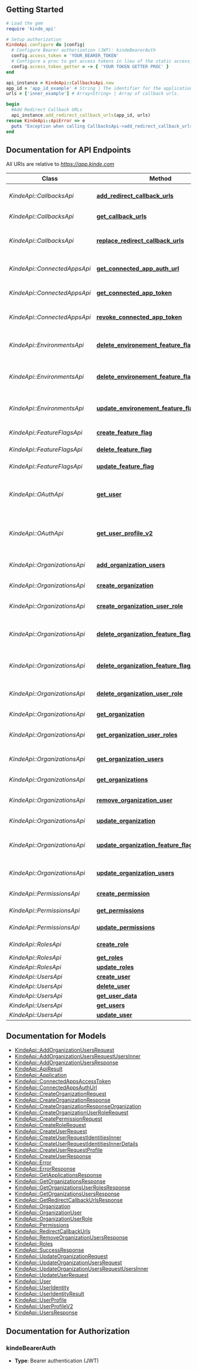 ## Getting Started

```ruby
# Load the gem
require 'kinde_api'

# Setup authorization
KindeApi.configure do |config|
  # Configure Bearer authorization (JWT): kindeBearerAuth
  config.access_token = 'YOUR_BEARER_TOKEN'
  # Configure a proc to get access tokens in lieu of the static access_token configuration
  config.access_token_getter = -> { 'YOUR TOKEN GETTER PROC' } 
end

api_instance = KindeApi::CallbacksApi.new
app_id = 'app_id_example' # String | The identifier for the application.
urls = ['inner_example'] # Array<String> | Array of callback urls.

begin
  #Add Redirect Callback URLs
  api_instance.add_redirect_callback_urls(app_id, urls)
rescue KindeApi::ApiError => e
  puts "Exception when calling CallbacksApi->add_redirect_callback_urls: #{e}"
end

```

## Documentation for API Endpoints

All URIs are relative to *https://app.kinde.com*

Class | Method | HTTP request | Description
------------ | ------------- | ------------- | -------------
*KindeApi::CallbacksApi* | [**add_redirect_callback_urls**](docs/CallbacksApi.md#add_redirect_callback_urls) | **POST** /api/v1/applications/{app_id}/auth_redirect_urls | Add Redirect Callback URLs
*KindeApi::CallbacksApi* | [**get_callback_urls**](docs/CallbacksApi.md#get_callback_urls) | **GET** /api/v1/applications/{app_id}/auth_redirect_urls | List Callback URLs
*KindeApi::CallbacksApi* | [**replace_redirect_callback_urls**](docs/CallbacksApi.md#replace_redirect_callback_urls) | **PUT** /api/v1/applications/{app_id}/auth_redirect_urls | Replace redirect callback URLs
*KindeApi::ConnectedAppsApi* | [**get_connected_app_auth_url**](docs/ConnectedAppsApi.md#get_connected_app_auth_url) | **GET** /api/v1/connected_apps/auth_url | Get Connected App URL
*KindeApi::ConnectedAppsApi* | [**get_connected_app_token**](docs/ConnectedAppsApi.md#get_connected_app_token) | **GET** /api/v1/connected_apps/token | Get Connected App Token
*KindeApi::ConnectedAppsApi* | [**revoke_connected_app_token**](docs/ConnectedAppsApi.md#revoke_connected_app_token) | **POST** /api/v1/connected_apps/revoke | Revoke Connected App Token
*KindeApi::EnvironmentsApi* | [**delete_environement_feature_flag_override**](docs/EnvironmentsApi.md#delete_environement_feature_flag_override) | **DELETE** /api/v1/environment/feature_flags/{feature_flag_key} | Delete environment feature flag override
*KindeApi::EnvironmentsApi* | [**delete_environement_feature_flag_overrides**](docs/EnvironmentsApi.md#delete_environement_feature_flag_overrides) | **DELETE** /api/v1/environment/feature_flags/ | Delete all environment feature flag overrides
*KindeApi::EnvironmentsApi* | [**update_environement_feature_flag_override**](docs/EnvironmentsApi.md#update_environement_feature_flag_override) | **PATCH** /api/v1/environment/feature_flags/{feature_flag_key} | Update environment feature flag override
*KindeApi::FeatureFlagsApi* | [**create_feature_flag**](docs/FeatureFlagsApi.md#create_feature_flag) | **POST** /api/v1/feature_flags | Create a new feature flag
*KindeApi::FeatureFlagsApi* | [**delete_feature_flag**](docs/FeatureFlagsApi.md#delete_feature_flag) | **DELETE** /api/v1/feature_flags/{feature_flag_key} | Delete a feature flag
*KindeApi::FeatureFlagsApi* | [**update_feature_flag**](docs/FeatureFlagsApi.md#update_feature_flag) | **PUT** /api/v1/feature_flags/{feature_flag_key} | Update a feature flag
*KindeApi::OAuthApi* | [**get_user**](docs/OAuthApi.md#get_user) | **GET** /oauth2/user_profile | Returns the details of the currently logged in user
*KindeApi::OAuthApi* | [**get_user_profile_v2**](docs/OAuthApi.md#get_user_profile_v2) | **GET** /oauth2/v2/user_profile | Returns the details of the currently logged in user
*KindeApi::OrganizationsApi* | [**add_organization_users**](docs/OrganizationsApi.md#add_organization_users) | **POST** /api/v1/organizations/{org_code}/users | Add Organization Users
*KindeApi::OrganizationsApi* | [**create_organization**](docs/OrganizationsApi.md#create_organization) | **POST** /api/v1/organization | Create Organization
*KindeApi::OrganizationsApi* | [**create_organization_user_role**](docs/OrganizationsApi.md#create_organization_user_role) | **POST** /api/v1/organizations/{org_code}/users/{user_id}/roles | Add Organization User Role
*KindeApi::OrganizationsApi* | [**delete_organization_feature_flag_override**](docs/OrganizationsApi.md#delete_organization_feature_flag_override) | **DELETE** /api/v1/organizations/{org_code}/feature_flags/{feature_flag_key} | Delete organization feature flag override
*KindeApi::OrganizationsApi* | [**delete_organization_feature_flag_overrides**](docs/OrganizationsApi.md#delete_organization_feature_flag_overrides) | **DELETE** /api/v1/organizations/{org_code}/feature_flags | Delete all organization feature flag overrides
*KindeApi::OrganizationsApi* | [**delete_organization_user_role**](docs/OrganizationsApi.md#delete_organization_user_role) | **DELETE** /api/v1/organizations/{org_code}/users/{user_id}/roles/{role_id} | Delete Organization User Role
*KindeApi::OrganizationsApi* | [**get_organization**](docs/OrganizationsApi.md#get_organization) | **GET** /api/v1/organization | Get Organization
*KindeApi::OrganizationsApi* | [**get_organization_user_roles**](docs/OrganizationsApi.md#get_organization_user_roles) | **GET** /api/v1/organizations/{org_code}/users/{user_id}/roles | List Organization User Roles
*KindeApi::OrganizationsApi* | [**get_organization_users**](docs/OrganizationsApi.md#get_organization_users) | **GET** /api/v1/organizations/{org_code}/users | List Organization Users
*KindeApi::OrganizationsApi* | [**get_organizations**](docs/OrganizationsApi.md#get_organizations) | **GET** /api/v1/organizations | List Organizations
*KindeApi::OrganizationsApi* | [**remove_organization_user**](docs/OrganizationsApi.md#remove_organization_user) | **DELETE** /api/v1/organizations/{org_code}/users/{user_id} | Remove Organization User
*KindeApi::OrganizationsApi* | [**update_organization**](docs/OrganizationsApi.md#update_organization) | **PATCH** /api/v1/organizations/{org_code} | Update Organization
*KindeApi::OrganizationsApi* | [**update_organization_feature_flag_override**](docs/OrganizationsApi.md#update_organization_feature_flag_override) | **PATCH** /api/v1/organizations/{org_code}/feature_flags/{feature_flag_key} | Update organization feature flag override
*KindeApi::OrganizationsApi* | [**update_organization_users**](docs/OrganizationsApi.md#update_organization_users) | **PATCH** /api/v1/organizations/{org_code}/users | Update organization users
*KindeApi::PermissionsApi* | [**create_permission**](docs/PermissionsApi.md#create_permission) | **POST** /api/v1/permissions | Create a new permission
*KindeApi::PermissionsApi* | [**get_permissions**](docs/PermissionsApi.md#get_permissions) | **GET** /api/v1/permissions | List Permissions
*KindeApi::PermissionsApi* | [**update_permissions**](docs/PermissionsApi.md#update_permissions) | **PATCH** /api/v1/permissions/{permission_id} | Update a permission
*KindeApi::RolesApi* | [**create_role**](docs/RolesApi.md#create_role) | **POST** /api/v1/role | Create a new role
*KindeApi::RolesApi* | [**get_roles**](docs/RolesApi.md#get_roles) | **GET** /api/v1/roles | List Roles
*KindeApi::RolesApi* | [**update_roles**](docs/RolesApi.md#update_roles) | **PATCH** /api/v1/roles/{role_id} | Update a role
*KindeApi::UsersApi* | [**create_user**](docs/UsersApi.md#create_user) | **POST** /api/v1/user | Create User
*KindeApi::UsersApi* | [**delete_user**](docs/UsersApi.md#delete_user) | **DELETE** /api/v1/user | Delete User
*KindeApi::UsersApi* | [**get_user_data**](docs/UsersApi.md#get_user_data) | **GET** /api/v1/user | Get User
*KindeApi::UsersApi* | [**get_users**](docs/UsersApi.md#get_users) | **GET** /api/v1/users | List Users
*KindeApi::UsersApi* | [**update_user**](docs/UsersApi.md#update_user) | **PATCH** /api/v1/user | Update User


## Documentation for Models

 - [KindeApi::AddOrganizationUsersRequest](docs/AddOrganizationUsersRequest.md)
 - [KindeApi::AddOrganizationUsersRequestUsersInner](docs/AddOrganizationUsersRequestUsersInner.md)
 - [KindeApi::AddOrganizationUsersResponse](docs/AddOrganizationUsersResponse.md)
 - [KindeApi::ApiResult](docs/ApiResult.md)
 - [KindeApi::Application](docs/Application.md)
 - [KindeApi::ConnectedAppsAccessToken](docs/ConnectedAppsAccessToken.md)
 - [KindeApi::ConnectedAppsAuthUrl](docs/ConnectedAppsAuthUrl.md)
 - [KindeApi::CreateOrganizationRequest](docs/CreateOrganizationRequest.md)
 - [KindeApi::CreateOrganizationResponse](docs/CreateOrganizationResponse.md)
 - [KindeApi::CreateOrganizationResponseOrganization](docs/CreateOrganizationResponseOrganization.md)
 - [KindeApi::CreateOrganizationUserRoleRequest](docs/CreateOrganizationUserRoleRequest.md)
 - [KindeApi::CreatePermissionRequest](docs/CreatePermissionRequest.md)
 - [KindeApi::CreateRoleRequest](docs/CreateRoleRequest.md)
 - [KindeApi::CreateUserRequest](docs/CreateUserRequest.md)
 - [KindeApi::CreateUserRequestIdentitiesInner](docs/CreateUserRequestIdentitiesInner.md)
 - [KindeApi::CreateUserRequestIdentitiesInnerDetails](docs/CreateUserRequestIdentitiesInnerDetails.md)
 - [KindeApi::CreateUserRequestProfile](docs/CreateUserRequestProfile.md)
 - [KindeApi::CreateUserResponse](docs/CreateUserResponse.md)
 - [KindeApi::Error](docs/Error.md)
 - [KindeApi::ErrorResponse](docs/ErrorResponse.md)
 - [KindeApi::GetApplicationsResponse](docs/GetApplicationsResponse.md)
 - [KindeApi::GetOrganizationsResponse](docs/GetOrganizationsResponse.md)
 - [KindeApi::GetOrganizationsUserRolesResponse](docs/GetOrganizationsUserRolesResponse.md)
 - [KindeApi::GetOrganizationsUsersResponse](docs/GetOrganizationsUsersResponse.md)
 - [KindeApi::GetRedirectCallbackUrlsResponse](docs/GetRedirectCallbackUrlsResponse.md)
 - [KindeApi::Organization](docs/Organization.md)
 - [KindeApi::OrganizationUser](docs/OrganizationUser.md)
 - [KindeApi::OrganizationUserRole](docs/OrganizationUserRole.md)
 - [KindeApi::Permissions](docs/Permissions.md)
 - [KindeApi::RedirectCallbackUrls](docs/RedirectCallbackUrls.md)
 - [KindeApi::RemoveOrganizationUsersResponse](docs/RemoveOrganizationUsersResponse.md)
 - [KindeApi::Roles](docs/Roles.md)
 - [KindeApi::SuccessResponse](docs/SuccessResponse.md)
 - [KindeApi::UpdateOrganizationRequest](docs/UpdateOrganizationRequest.md)
 - [KindeApi::UpdateOrganizationUsersRequest](docs/UpdateOrganizationUsersRequest.md)
 - [KindeApi::UpdateOrganizationUsersRequestUsersInner](docs/UpdateOrganizationUsersRequestUsersInner.md)
 - [KindeApi::UpdateUserRequest](docs/UpdateUserRequest.md)
 - [KindeApi::User](docs/User.md)
 - [KindeApi::UserIdentity](docs/UserIdentity.md)
 - [KindeApi::UserIdentityResult](docs/UserIdentityResult.md)
 - [KindeApi::UserProfile](docs/UserProfile.md)
 - [KindeApi::UserProfileV2](docs/UserProfileV2.md)
 - [KindeApi::UsersResponse](docs/UsersResponse.md)


## Documentation for Authorization


### kindeBearerAuth

- **Type**: Bearer authentication (JWT)

